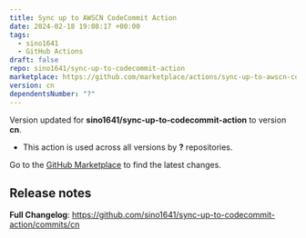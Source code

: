 ```yaml
---
title: Sync up to AWSCN CodeCommit Action
date: 2024-02-18 19:08:17 +00:00
tags:
  - sino1641
  - GitHub Actions
draft: false
repo: sino1641/sync-up-to-codecommit-action
marketplace: https://github.com/marketplace/actions/sync-up-to-awscn-codecommit-action
version: cn
dependentsNumber: "?"
---
```



Version updated for **sino1641/sync-up-to-codecommit-action** to version **cn**.
- This action is used across all versions by **?** repositories.

Go to the [GitHub Marketplace](https://github.com/marketplace/actions/sync-up-to-awscn-codecommit-action) to find the latest changes.

## Release notes

**Full Changelog**: https://github.com/sino1641/sync-up-to-codecommit-action/commits/cn
